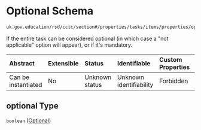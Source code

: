 # Optional Schema

```txt
uk.gov.education/rsd/cctc/section#/properties/tasks/items/properties/optional
```

If the entire task can be considered optional (in which case a "not applicable" option will appear), or if it's mandatory.

| Abstract            | Extensible | Status         | Identifiable            | Custom Properties | Additional Properties | Access Restrictions | Defined In                                                                                      |
| :------------------ | :--------- | :------------- | :---------------------- | :---------------- | :-------------------- | :------------------ | :---------------------------------------------------------------------------------------------- |
| Can be instantiated | No         | Unknown status | Unknown identifiability | Forbidden         | Allowed               | none                | [section.schema.json\*](../../app/workflows/schemas/section.schema.json "open original schema") |

## optional Type

`boolean` ([Optional](section-properties-tasks-task-properties-optional.md))
